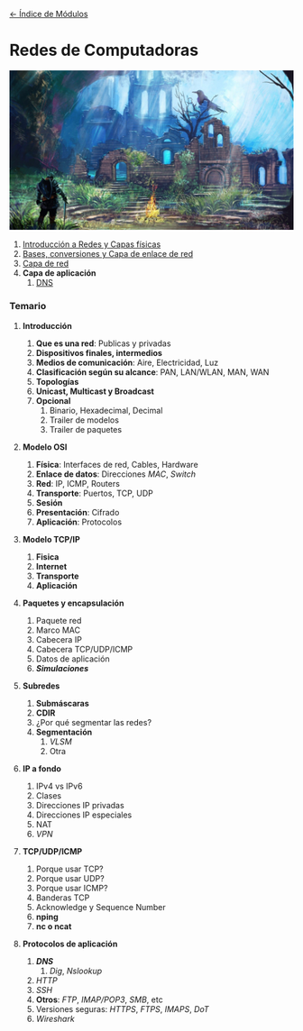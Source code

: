 [<- Índice de Módulos](../HackingFightClub.md)
# Redes de Computadoras

![hogueraDS](../../imagenes/bonfire2.jpg)

1. [Introducción a Redes y Capas físicas](apuntes/HFC15_08_2024.md)
2. [Bases, conversiones y Capa de enlace de red](apuntes/HFC16_08_2024.md)
3. [Capa de red](apuntes/HFC19_08_2024.md)
4. **Capa de aplicación**
	1. [DNS](apuntes/Redes_dns.md)

### Temario

1. **Introducción**
	1. **Que es una red**: Publicas y privadas
	2. **Dispositivos finales, intermedios**
	3. **Medios de comunicación**: Aire, Electricidad, Luz
	4. **Clasificación según su alcance**: PAN, LAN/WLAN, MAN, WAN
	5. **Topologías**
	6. **Unicast, Multicast y Broadcast**
	7. **Opcional**
		1. Binario, Hexadecimal, Decimal
		2. Trailer de modelos
		3. Trailer de paquetes

2. **Modelo OSI**
	1. **Física**: Interfaces de red, Cables, Hardware
	2. **Enlace de datos**: Direcciones *MAC*, *Switch*
	3. **Red**: IP, ICMP, Routers
	4. **Transporte**: Puertos, TCP, UDP
	5. **Sesión**
	6. **Presentación**: Cifrado
	7. **Aplicación**: Protocolos

3. **Modelo TCP/IP**
	1. **Fisica**
	2. **Internet**
	3. **Transporte**
	4. **Aplicación**

4. **Paquetes y encapsulación**
	1. Paquete red
	2. Marco MAC
	3. Cabecera IP
	4. Cabecera TCP/UDP/ICMP
	5. Datos de aplicación
	6. ***Simulaciones***

7. **Subredes**
	1. **Submáscaras**
	2. **CDIR**
	3. ¿Por qué segmentar las redes?
	4. **Segmentación**
		1. *VLSM*
		2. Otra

8. **IP a fondo**
	1. IPv4 vs IPv6
	2. Clases
	3. Direcciones IP privadas
	4. Direcciones IP especiales
	5. NAT
	6. *VPN*
	
9. **TCP/UDP/ICMP**
	1. Porque usar TCP?
	2. Porque usar UDP?
	3. Porque usar ICMP?
	4. Banderas TCP
	5. Acknowledge y Sequence Number
	6. **nping**
	7. **nc o ncat**

11. **Protocolos de aplicación**
	1. ***DNS***
		1. *Dig*, *Nslookup*
	2. *HTTP*
	3. *SSH*
	4. **Otros**: *FTP*, *IMAP/POP3*, *SMB*, etc
	5. Versiones seguras: *HTTPS*, *FTPS*, *IMAPS*, *DoT*
	6. *Wireshark*